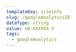 ```yaml
---
templateKey: siteinfo
slug: /googleAnalyticsID
dataType: string
value: UA-XXXXXX-X
tags:
  - googleAnalytics
---
```

